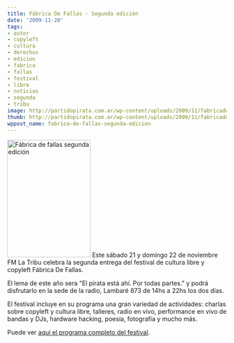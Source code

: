 ```yaml
---
title: Fábrica De Fallas - Segunda edición
date: '2009-11-20'
tags:
- autor
- copyleft
- cultura
- derechos
- edicion
- fabrica
- fallas
- festival
- libre
- noticias
- segunda
- tribu
image: http://partidopirata.com.ar/wp-content/uploads/2009/11/fabricadefallas-212x300.jpg
thumb: http://partidopirata.com.ar/wp-content/uploads/2009/11/fabricadefallas-212x300.jpg
wppost_name: fabrica-de-fallas-segunda-edicion
---
```


<img class="alignleft size-medium wp-image-38" title="Fábrica de fallas segunda edición" src="http://partidopirata.com.ar/wp-content/uploads/2009/11/fabricadefallas-212x300.jpg" alt="Fábrica de fallas segunda edición" width="191" height="270" />
Este sábado 21 y domingo 22 de noviembre FM La Tribu celebra la segunda entrega del festival de cultura libre y copyleft Fábrica De Fallas.

El lema de este año sera "El pirata está ahí. Por todas partes." y podrá disfrutarlo en la sede de la radio, Lambaré 873 de 14hs a 22hs los dos días.

El festival incluye en su programa una gran variedad de actividades: charlas sobre copyleft y cultura libre, talleres, radio en vivo, performance en vivo de bandas y DJs, hardware hacking, poesía, fotografía y mucho más.

Puede ver <a href="http://culturalibre.fmlatribu.com/?p=91">aquí el programa completo del festival</a>.
